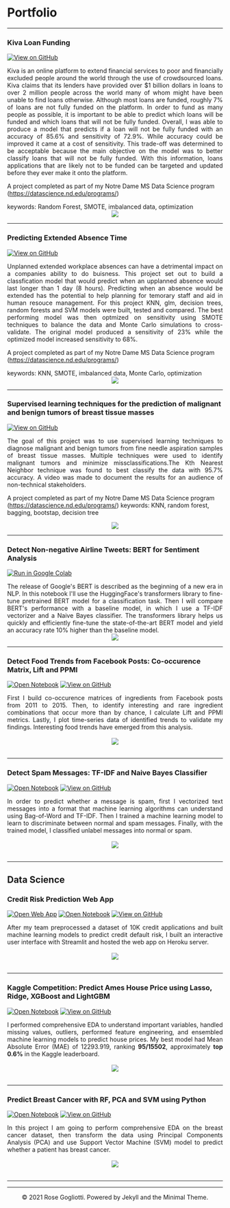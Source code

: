 # Portfolio
---

### Kiva Loan Funding

[![View on GitHub](https://img.shields.io/badge/GitHub-View_on_GitHub-blue?logo=GitHub)](https://github.com/rgogliotti/Kiva)

<div style="text-align: justify">Kiva is an online platform to extend financial services to poor and financially excluded people around the world through the use of crowdsourced loans. Kiva claims that its lenders have provided over $1 billion dollars in loans to over 2 million people across the world many of whom might have been unable to find loans otherwise. Although most loans are funded, roughly 7% of loans are not fully funded on the platform. In order to fund as many people as possible, it is important to be able to predict which loans will be funded and which loans that will not be fully funded. Overall, I was able to produce a model that predicts if a loan will not be fully funded with an accuracy of  85.6% and sensitivity of 72.9%. While accuracy could be improved it came at a cost of sensitivity. This trade-off was determined to be acceptable because the main objective on the model was to better classify loans that will not be fully funded. With this information, loans applications that are likely not to be funded can be targeted and updated before they ever make it onto the platform. 
</div>

A project completed as part of my Notre Dame MS Data Science program (https://datascience.nd.edu/programs/)
</div>
keywords: Random Forest, SMOTE, imbalanced data, optimization 

<center><img src="images/Wordcloud.JPG"/></center>

---
### Predicting Extended Absence Time

[![View on GitHub](https://img.shields.io/badge/GitHub-View_on_GitHub-blue?logo=GitHub)](https://github.com/rgogliotti/Absenteeism)

<div style="text-align: justify"> Unplanned extended workplace absences can have a detrimental impact on a companies ability to do buisness. This project set out to build a classfication model that would predict when an upplanned absence would last longer than 1 day (8 hours). Predicting when an absence would be extended has the potential to help planning for temorary staff and aid in human resouce management. For this project KNN, glm, decision trees, random forests and SVM models were built, tested and compared. The best performing model was then optmized on sensitivity using SMOTE techniques to balance the data and Monte Carlo simulations to cross-validate. The original model produced a sensitivity of 23% while the optimized model increased sensitivity to 68%.
</div>

A project completed as part of my Notre Dame MS Data Science program (https://datascience.nd.edu/programs/)
</div>
keywords: KNN, SMOTE, imbalanced data, Monte Carlo, optimization 

<center><img src="images/Absenteeismmodelcomp.JPG"/></center>



---
### Supervised learning techniques for the prediction of malignant and benign tumors of breast tissue masses
[![View on GitHub](https://img.shields.io/badge/GitHub-View_on_GitHub-blue?logo=GitHub)](https://github.com/rgogliotti/Tumor-prediction)
<div style="text-align: justify"> The goal of this project was to use supervised learning techniques to diagnose malignant and benign tumors from fine needle aspiration samples of breast tissue masses. Multiple techniques were used to identify malignant tumors and minimize missclassifications.The Kth Nearest Neighbor technique was found to best classify the data with 95.7% accuracy. A video was made to document the results for an audience of non-technical stakeholders.</div>

A project completed as part of my Notre Dame MS Data Science program (https://datascience.nd.edu/programs/)
keywords: KNN, random forest, bagging, bootstap, decision tree
<center><img src="images/Tumorsummay2.JPG"/></center>

---
### Detect Non-negative Airline Tweets: BERT for Sentiment Analysis

[![Run in Google Colab](https://img.shields.io/badge/Colab-Run_in_Google_Colab-blue?logo=Google&logoColor=FDBA18)](https://colab.research.google.com/drive/1f32gj5IYIyFipoINiC8P3DvKat-WWLUK)

<div style="text-align: justify">The release of Google's BERT is described as the beginning of a new era in NLP. In this notebook I'll use the HuggingFace's transformers library to fine-tune pretrained BERT model for a classification task. Then I will compare BERT's performance with a baseline model, in which I use a TF-IDF vectorizer and a Naive Bayes classifier. The transformers library helps us quickly and efficiently fine-tune the state-of-the-art BERT model and yield an accuracy rate 10% higher than the baseline model.</div>

<center><img src="images/BERT-classification.png"/></center>

---
### Detect Food Trends from Facebook Posts: Co-occurence Matrix, Lift and PPMI

[![Open Notebook](https://img.shields.io/badge/Jupyter-Open_Notebook-blue?logo=Jupyter)](projects/detect-food-trends-facebook.html)
[![View on GitHub](https://img.shields.io/badge/GitHub-View_on_GitHub-blue?logo=GitHub)](https://github.com/chriskhanhtran/facebook-detect-food-trends)

<div style="text-align: justify">First I build co-occurence matrices of ingredients from Facebook posts from 2011 to 2015. Then, to identify interesting and rare ingredient combinations that occur more than by chance, I calculate Lift and PPMI metrics. Lastly, I plot time-series data of identified trends to validate my findings. Interesting food trends have emerged from this analysis.</div>
<br>
<center><img src="images/fb-food-trends.png"></center>
<br>

---
### Detect Spam Messages: TF-IDF and Naive Bayes Classifier

[![Open Notebook](https://img.shields.io/badge/Jupyter-Open_Notebook-blue?logo=Jupyter)](projects/detect-spam-nlp.html)
[![View on GitHub](https://img.shields.io/badge/GitHub-View_on_GitHub-blue?logo=GitHub)](https://github.com/chriskhanhtran/detect-spam-messages-nlp/blob/master/detect-spam-nlp.ipynb)

<div style="text-align: justify">In order to predict whether a message is spam, first I vectorized text messages into a format that machine learning algorithms can understand using Bag-of-Word and TF-IDF. Then I trained a machine learning model to learn to discriminate between normal and spam messages. Finally, with the trained model, I classified unlabel messages into normal or spam.</div>
<br>
<center><img src="images/detect-spam-nlp.png"/></center>
<br>

---
## Data Science

### Credit Risk Prediction Web App

[![Open Web App](https://img.shields.io/badge/Heroku-Open_Web_App-blue?logo=Heroku)](http://credit-risk.herokuapp.com/)
[![Open Notebook](https://img.shields.io/badge/Jupyter-Open_Notebook-blue?logo=Jupyter)](https://github.com/chriskhanhtran/credit-risk-prediction/blob/master/documents/Notebook.ipynb)
[![View on GitHub](https://img.shields.io/badge/GitHub-View_on_GitHub-blue?logo=GitHub)](https://github.com/chriskhanhtran/credit-risk-prediction)

<div style="text-align: justify">After my team preprocessed a dataset of 10K credit applications and built machine learning models to predict credit default risk, I built an interactive user interface with Streamlit and hosted the web app on Heroku server.</div>
<br>
<center><img src="images/credit-risk-webapp.png"/></center>
<br>

---
### Kaggle Competition: Predict Ames House Price using Lasso, Ridge, XGBoost and LightGBM

[![Open Notebook](https://img.shields.io/badge/Jupyter-Open_Notebook-blue?logo=Jupyter)](projects/ames-house-price.html)
[![View on GitHub](https://img.shields.io/badge/GitHub-View_on_GitHub-blue?logo=GitHub)](https://github.com/chriskhanhtran/kaggle-house-price/blob/master/ames-house-price.ipynb)

<div style="text-align: justify">I performed comprehensive EDA to understand important variables, handled missing values, outliers, performed feature engineering, and ensembled machine learning models to predict house prices. My best model had Mean Absolute Error (MAE) of 12293.919, ranking <b>95/15502</b>, approximately <b>top 0.6%</b> in the Kaggle leaderboard.</div>
<br>
<center><img src="images/ames-house-price.jpg"/></center>
<br>

---
### Predict Breast Cancer with RF, PCA and SVM using Python

[![Open Notebook](https://img.shields.io/badge/Jupyter-Open_Notebook-blue?logo=Jupyter)](projects/breast-cancer.html)
[![View on GitHub](https://img.shields.io/badge/GitHub-View_on_GitHub-blue?logo=GitHub)](https://github.com/chriskhanhtran/predict-breast-cancer-with-rf-pca-svm/blob/master/breast-cancer.ipynb)

<div style="text-align: justify">In this project I am going to perform comprehensive EDA on the breast cancer dataset, then transform the data using Principal Components Analysis (PCA) and use Support Vector Machine (SVM) model to predict whether a patient has breast cancer.</div>
<br>
<center><img src="images/breast-cancer.png"/></center>
<br>

---

---
<center>© 2021 Rose Gogliotti. Powered by Jekyll and the Minimal Theme.</center>
